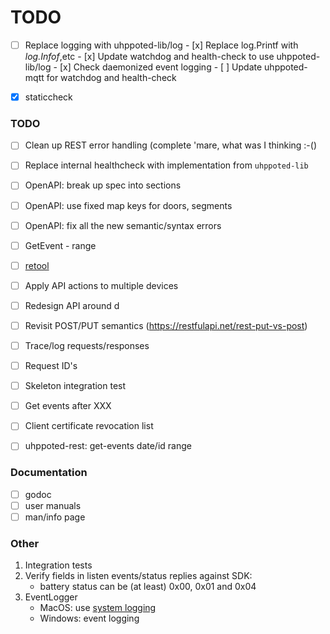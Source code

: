# TODO

- [ ] Replace logging with uhppoted-lib/log
      - [x] Replace log.Printf with _log.Infof_,etc
      - [x] Update watchdog and health-check to use uhppoted-lib/log
      - [x] Check daemonized event logging
      - [ ] Update uhppoted-mqtt for watchdog and health-check

- [x] staticcheck

### TODO

- [ ] Clean up REST error handling (complete 'mare, what was I thinking :-()
- [ ] Replace internal healthcheck with implementation from `uhppoted-lib`
- [ ] OpenAPI: break up spec into sections
- [ ] OpenAPI: use fixed map keys for doors, segments
- [ ] OpenAPI: fix all the new semantic/syntax errors
- [ ] GetEvent - range

- [ ] [retool](https://retool.com)
- [ ] Apply API actions to multiple devices
- [ ] Redesign API around d
- [ ] Revisit POST/PUT semantics (https://restfulapi.net/rest-put-vs-post)
- [ ] Trace/log requests/responses
- [ ] Request ID's
- [ ] Skeleton integration test
- [ ] Get events after XXX
- [ ] Client certificate revocation list
- [ ] uhppoted-rest: get-events date/id range

### Documentation

- [ ] godoc
- [ ] user manuals
- [ ] man/info page

### Other

1.  Integration tests
2.  Verify fields in listen events/status replies against SDK:
    - battery status can be (at least) 0x00, 0x01 and 0x04
3.  EventLogger 
    - MacOS: use [system logging](https://developer.apple.com/documentation/os/logging)
    - Windows: event logging
